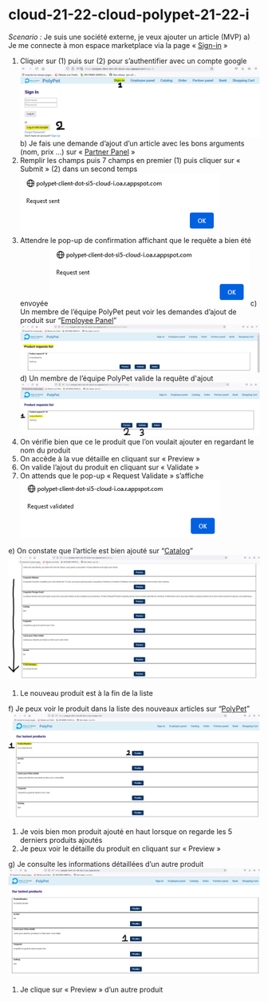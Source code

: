 ﻿# cloud-21-22-cloud-polypet-21-22-i
*Scenario :*
Je suis une société externe, je veux ajouter un article (MVP)
a)	Je me connecte à mon espace marketplace via la page « [Sign-in](https://polypet-client-dot-si5-cloud-i.oa.r.appspot.com/sign-in) »  
1.	Cliquer sur (1) puis sur (2) pour s’authentifier avec un compte google
![alt text](https://github.com/pns-si5-cloud/cloud-21-22-cloud-polypet-21-22-i/blob/main/img/1.png?raw=true)
b)	Je fais une demande d’ajout d’un article avec les bons arguments (nom, prix …) sur « [Partner Panel](https://polypet-client-dot-si5-cloud-i.oa.r.appspot.com/partner/delivery) »
1.	Remplir les champs puis 7 champs en premier (1) puis cliquer sur « Submit » (2) dans un second temps
  ![alt text](https://github.com/pns-si5-cloud/cloud-21-22-cloud-polypet-21-22-i/blob/main/img/3.png?raw=true)
2.	Attendre le pop-up de confirmation affichant que le requête a bien été envoyée 
![alt text](https://github.com/pns-si5-cloud/cloud-21-22-cloud-polypet-21-22-i/blob/main/img/3.png?raw=true)
c)	Un membre de l’équipe PolyPet peut voir les demandes d’ajout de produit sur “[Employee Panel](https://polypet-client-dot-si5-cloud-i.oa.r.appspot.com/employee/product-creator)” 
 ![alt text](https://github.com/pns-si5-cloud/cloud-21-22-cloud-polypet-21-22-i/blob/main/img/4.png?raw=true)
d)	Un membre de l’équipe PolyPet valide la requête d'ajout
 ![alt text](https://github.com/pns-si5-cloud/cloud-21-22-cloud-polypet-21-22-i/blob/main/img/5.png?raw=true)
1.	On vérifie bien que ce le produit que l’on voulait ajouter en regardant le nom du produit
2.	On accède à la vue détaille en cliquant sur « Preview »
3.	On valide l’ajout du produit en cliquant sur « Validate »
4.	On attends que le pop-up « Request Validate » s’affiche
 ![alt text](https://github.com/pns-si5-cloud/cloud-21-22-cloud-polypet-21-22-i/blob/main/img/6.png?raw=true)
 
e)	On constate que l’article est bien ajouté sur “[Catalog](https://polypet-client-dot-si5-cloud-i.oa.r.appspot.com/catalog)”
 ![alt text](https://github.com/pns-si5-cloud/cloud-21-22-cloud-polypet-21-22-i/blob/main/img/7.png?raw=true)
1.	Le nouveau produit est à la fin de la liste

f)	Je peux voir le produit dans la liste des nouveaux articles sur “[PolyPet](https://polypet-client-dot-si5-cloud-i.oa.r.appspot.com)”
 ![alt text](https://github.com/pns-si5-cloud/cloud-21-22-cloud-polypet-21-22-i/blob/main/img/8.png?raw=true)
1)	Je vois bien mon produit ajouté en haut lorsque on regarde les 5 derniers produits ajoutés
2)	Je peux voir le détaille du produit en cliquant sur « Preview »

g)	Je consulte les informations détaillées d’un autre produit
 ![alt text](https://github.com/pns-si5-cloud/cloud-21-22-cloud-polypet-21-22-i/blob/main/img/9.png?raw=true)
1)	Je clique sur « Preview » d’un autre produit


